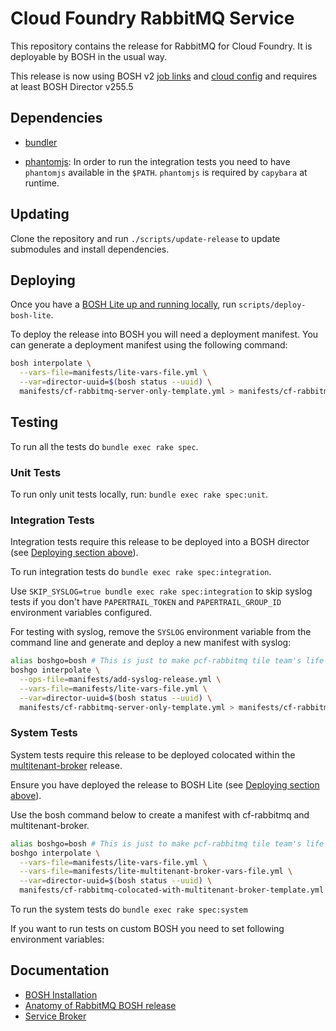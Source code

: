 # Cloud Foundry RabbitMQ Service

This repository contains the release for RabbitMQ for Cloud Foundry.
It is deployable by BOSH in the usual way.

This release is now using BOSH v2 [job links](https://bosh.io/docs/links.html) and [cloud config](https://bosh.io/docs/cloud-config.html) and requires at least BOSH Director v255.5

## Dependencies

- [bundler](http://bundler.io/)

- [phantomjs](http://phantomjs.org/): In order to run the integration tests you need to have `phantomjs` available in the `$PATH`. `phantomjs` is required by `capybara` at runtime.

## Updating

Clone the repository and run `./scripts/update-release` to update submodules and install dependencies.

## Deploying

Once you have a [BOSH Lite up and running locally](https://github.com/cloudfoundry/bosh-lite), run `scripts/deploy-bosh-lite`.

To deploy the release into BOSH you will need a deployment manifest. You can generate a deployment manifest using the following command:
```sh
bosh interpolate \
  --vars-file=manifests/lite-vars-file.yml \
  --var=director-uuid=$(bosh status --uuid) \
  manifests/cf-rabbitmq-server-only-template.yml > manifests/cf-rabbitmq.yml
```

## Testing

To run all the tests do `bundle exec rake spec`.

### Unit Tests

To run only unit tests locally, run: `bundle exec rake spec:unit`.

### Integration Tests
Integration tests require this release to be deployed into a BOSH director (see [Deploying section above](#deploying)).

To run integration tests do `bundle exec rake spec:integration`.

Use `SKIP_SYSLOG=true bundle exec rake spec:integration` to skip syslog tests if you don't have `PAPERTRAIL_TOKEN` and `PAPERTRAIL_GROUP_ID` environment variables configured.

For testing with syslog, remove the `SYSLOG` environment variable from the command line and generate and deploy a new manifest with syslog:

```sh
alias boshgo=bosh # This is just to make pcf-rabbitmq tile team's life simpler
boshgo interpolate \
  --ops-file=manifests/add-syslog-release.yml \
  --vars-file=manifests/lite-vars-file.yml \
  --var=director-uuid=$(bosh status --uuid) \
  manifests/cf-rabbitmq-server-only-template.yml > manifests/cf-rabbitmq.yml
```

### System Tests
System tests require this release to be deployed colocated within the [multitenant-broker](https://github.com/pivotal-cf/cf-rabbitmq-broker-release) release.

Ensure you have deployed the release to BOSH Lite (see [Deploying section above](#deploying)).

Use the bosh command below to create a manifest with cf-rabbitmq and multitenant-broker.
```sh
alias boshgo=bosh # This is just to make pcf-rabbitmq tile team's life simpler
boshgo interpolate \
  --vars-file=manifests/lite-vars-file.yml \
  --vars-file=manifests/lite-multitenant-broker-vars-file.yml \
  --var=director-uuid=$(bosh status --uuid) \
  manifests/cf-rabbitmq-colocated-with-multitenant-broker-template.yml > manifests/cf-rabbitmq.yml
```

To run the system tests do `bundle exec rake spec:system`

If you want to run tests on custom BOSH you need to set following environment variables:

## Documentation

 * [BOSH Installation](docs/bosh_install.md)
 * [Anatomy of RabbitMQ BOSH release](docs/bosh_rabbitmq.md)
 * [Service Broker](docs/service_broker.md)

